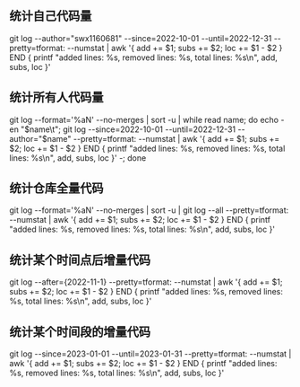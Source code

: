 ## 统计自己代码量
git log --author="swx1160681" --since=2022-10-01 --until=2022-12-31 --pretty=tformat: --numstat | awk '{ add += $1; subs += $2; loc += $1 - $2 } END { printf "added lines: %s, removed lines: %s, total lines: %s\n", add, subs, loc }' 

## 统计所有人代码量
git log --format='%aN' --no-merges | sort -u | while read name; do echo -en "$name\t"; git log --since=2022-10-01 --until=2022-12-31 --author="$name" --pretty=tformat: --numstat | awk '{ add += $1; subs += $2; loc += $1 - $2 } END { printf "added lines: %s, removed lines: %s, total lines: %s\n", add, subs, loc }' -; done

## 统计仓库全量代码
git log --format='%aN' --no-merges | sort -u | git log --all --pretty=tformat: --numstat | awk '{ add += $1; subs += $2; loc += $1 - $2 } END { printf "added lines: %s, removed lines: %s, total lines: %s\n", add, subs, loc }'

## 统计某个时间点后增量代码
git log --after={2022-11-1}  --pretty=tformat: --numstat | awk '{ add += $1; subs += $2; loc += $1 - $2 } END { printf "added lines: %s, removed lines: %s, total lines: %s\n", add, subs, loc }' 

## 统计某个时间段的增量代码
git log --since=2023-01-01 --until=2023-01-31  --pretty=tformat: --numstat | awk '{ add += $1; subs += $2; loc += $1 - $2 } END { printf "added lines: %s, removed lines: %s, total lines: %s\n", add, subs, loc }' 
